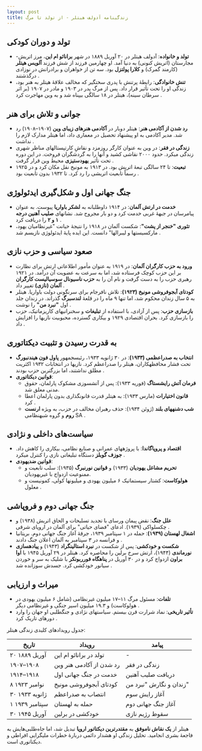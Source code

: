 ```yaml
---
layout: post
title: زندگینامه آدولف هیتلر - از تولد تا مرگ
---
```


## تولد و دوران کودکی
- **تولد و خانواده**: آدولف هیتلر در ۲۰ آوریل ۱۸۸۹ در شهر **برانائو ام این**، مرز اتریش-مجارستان (اتریش کنونی) به دنیا آمد. او چهارمین فرزند از شش فرزند **آلویس هیتلر** (کارمند گمرک) و **کلارا پولتزل** بود. سه تن از خواهران و برادرانش در نوزادی درگذشتند .
- **تنش خانوادگی**: رابطهٔ پرتنش با پدری سختگیر که مخالف علاقهٔ هیتلر به هنر بود، زندگی او را تحت تأثیر قرار داد. پس از مرگ پدر در ۱۹۰۳ و مادر در ۱۹۰۷ (بر اثر سرطان سینه)، هیتلر در ۱۸ سالگی بیپناه شد و به وین مهاجرت کرد .

## جوانی و تلاش برای هنر
- **رد شدن از آکادمی هنر**: هیتلر دوبار در **آکادمی هنرهای زیبای وین** (۱۹۰۷–۱۹۰۸) رد شد. مدیر آکادمی به او پیشنهاد تحصیل در معماری داد، اما هیتلر مدارک لازم را نداشت .
- **زندگی در فقر**: در وین به عنوان کارگر روزمزد و نقاشِ کارتپستالهای مناظر شهری زندگی میکرد. حدود ۲۰۰۰ نقاشی کشید و آنها را به گردشگران فروخت. در این دوره تحت تأثیر **یهودستیزی** محیط وین قرار گرفت .
- **تبعیت**: تا ۲۴ سالگی تبعهٔ اتریش بود. در ۱۹۱۳ به مونیخ نقل مکان کرد و در ۱۹۲۵ رسماً تابعیت اتریشی را رد کرد. تا ۱۹۳۲ بدون تابعیت بود .

## جنگ جهانی اول و شکل‌گیری ایدئولوژی
- **خدمت در ارتش آلمان**: در ۱۹۱۴ داوطلبانه به **لشکر باواریا** پیوست. به عنوان پیامرسان در جبههٔ غربی خدمت کرد و دو بار مجروح شد. نشانهای **صلیب آهنین درجه ۱ و ۲** را دریافت کرد .
- **تئوری "خنجر از پشت"**: شکست آلمان در ۱۹۱۸ را نتیجهٔ خیانت "غیرنظامیان یهود، مارکسیستها و لیبرالها" دانست. این ایده پایهٔ ایدئولوژی نازیسم شد .

## صعود سیاسی و حزب نازی
- **ورود به حزب کارگران آلمان**: در ۱۹۱۹ به عنوان مأمور اطلاعاتی ارتش برای نظارت بر این حزب کوچک فرستاده شد، اما به سرعت به عضویت آن درآمد. در ۱۹۲۱ رهبری حزب را به دست گرفت و نام آن را به **حزب ناسیونال سوسیالیست کارگران آلمان (نازی)** تغییر داد .
- **کودتای آبجوفروشی مونیخ (۱۹۲۳)**: تلاش نافرجام برای سرنگونی دولت باواریا. هیتلر به ۵ سال زندان محکوم شد، اما تنها ۹ ماه را در قلعهٔ **لندسبرگ** گذراند. در زندان جلد اول **"نبرد من"** را نوشت .
- **بازسازی حزب**: پس از آزادی، با استفاده از **تبلیغات** و سخنرانیهای کاریزماتیک، حزب را بازسازی کرد. بحران اقتصادی ۱۹۲۹ و بیکاری گسترده، محبوبیت نازیها را افزایش داد .

## به قدرت رسیدن و تثبیت دیکتاتوری
- **انتخاب به صدراعظمی (۱۹۳۳)**: در ۳۰ ژانویه ۱۹۳۳، رئیسجمهور **پاول فون هیندنبورگ** تحت فشار محافظهکاران، هیتلر را صدراعظم کرد. نازیها در انتخابات ۱۹۳۲ اکثریت مطلق نداشتند، اما بزرگترین حزب بودند .
- **قوانین دیکتاتوری**:  
  - **فرمان آتش رایشستاگ** (فوریه ۱۹۳۳): پس از آتشسوزی مشکوک پارلمان، حقوق مدنی معلق شد.  
  - **قانون اختیارات** (مارس ۱۹۳۳): به هیتلر قدرت قانونگذاری بدون پارلمان اعطا کرد .  
  - **شب دشنههای بلند** (ژوئن ۱۹۳۴): حذف رهبران مخالف در حزب، به ویژه **ارنست روم** و گروه شبهنظامی SA .

## سیاست‌های داخلی و نژادی
- **اقتصاد و پروپاگاندا**: با پروژههای عمرانی و صنایع نظامی، بیکاری را کاهش داد. **جوزف گوبلز** دستگاه تبلیغاتی نازی را کنترل میکرد .
- **قوانین ضدیهودی**:  
  - **تحریم مشاغل یهودیان** (۱۹۳۳) و **قوانین نورنبرگ** (۱۹۳۵): سلب تابعیت و ممنوعیت ازدواج با غیریهودیان.  
  - **هولوکاست**: کشتار سیستماتیک ۶ میلیون یهودی و میلیونها کولی، کمونیست و معلول .

## جنگ جهانی دوم و فروپاشی
- **علل جنگ**: نقض پیمان ورسای با تجدید تسلیحات و الحاق اتریش (۱۹۳۸) و چکسلواکی (۱۹۳۹). ادعای "فضای حیاتی" برای آلمان در اروپای شرقی .
- **اشغال لهستان (۱۹۳۹)**: حمله در ۱ سپتامبر ۱۹۳۹، جرقهٔ آغاز جنگ جهانی دوم. بریتانیا و فرانسه در ۳ سپتامبر به آلمان اعلان جنگ دادند .
- **شکست و خودکشی**: پس از شکست در **نبرد استالینگراد** (۱۹۴۳) و **پیادهسازی نورماندی** (۱۹۴۴)، ارتش سرخ برلین را محاصره کرد. هیتلر در ۲۹ آوریل ۱۹۴۵ با **اوا براون** ازدواج کرد و در ۳۰ آوریل در **پناهگاه فورربونکر** با شلیک به سر و خوردن سیانور خودکشی کرد. جسدش سوزانده شد .

## میراث و ارزیابی
- **تلفات**: مسئول مرگ ۱۱–۱۷ میلیون غیرنظامی (شامل ۶ میلیون یهودی در هولوکاست) و ۱۹.۳ میلیون اسیر جنگی و غیرنظامی دیگر .
- **تأثیر تاریخی**: نماد شرارت قرن بیستم. سیاستهای نژادی و جنگطلبی او جهان را وارد دورهای تاریک کرد .

جدول رویدادهای کلیدی زندگی هیتلر:

| **تاریخ**       | **رویداد**                     | **پیامد**                     |
|------------------|--------------------------------|--------------------------------|
| ۲۰ آوریل ۱۸۸۹   | تولد در برانائو ام این         | -                              |
| ۱۹۰۷–۱۹۰۸       | رد شدن از آکادمی هنر وین       | زندگی در فقر                  |
| ۱۹۱۴–۱۹۱۸       | خدمت در جنگ جهانی اول          | دریافت صلیب آهنین             |
| ۸ نوامبر ۱۹۲۳   | کودتای آبجوفروشی مونیخ        | زندان و نگارش "نبرد من"       |
| ۳۰ ژانویه ۱۹۳۳  | انتصاب به صدراعظم             | آغاز رایش سوم                 |
| ۱ سپتامبر ۱۹۳۹  | حمله به لهستان                 | آغاز جنگ جهانی دوم            |
| ۳۰ آوریل ۱۹۴۵   | خودکشی در برلین               | سقوط رژیم نازی                |

هیتلر از **یک نقاش ناموفق** به **مقتدرترین دیکتاتور اروپا** تبدیل شد، اما جاه‌طلبی‌هایش به فاجعهٔ بشری انجامید. تحلیل زندگی او هشدار دائمی دربارهٔ خطرات ملیگرایی افراطی و دیکتاتوری است.
